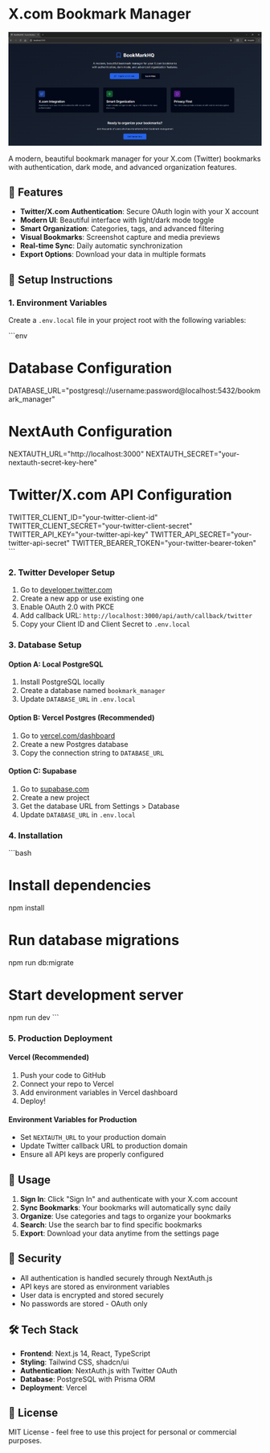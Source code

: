 # X.com Bookmark Manager

![X.com Bookmark Manager](./public/BookmarkHQ.png)

A modern, beautiful bookmark manager for your X.com (Twitter) bookmarks with authentication, dark mode, and advanced organization features.

## 🚀 Features

- **Twitter/X.com Authentication**: Secure OAuth login with your X account
- **Modern UI**: Beautiful interface with light/dark mode toggle
- **Smart Organization**: Categories, tags, and advanced filtering
- **Visual Bookmarks**: Screenshot capture and media previews
- **Real-time Sync**: Daily automatic synchronization
- **Export Options**: Download your data in multiple formats

## 🔧 Setup Instructions

### 1. Environment Variables

Create a `.env.local` file in your project root with the following variables:

\`\`\`env
# Database Configuration
DATABASE_URL="postgresql://username:password@localhost:5432/bookmark_manager"

# NextAuth Configuration
NEXTAUTH_URL="http://localhost:3000"
NEXTAUTH_SECRET="your-nextauth-secret-key-here"

# Twitter/X.com API Configuration
TWITTER_CLIENT_ID="your-twitter-client-id"
TWITTER_CLIENT_SECRET="your-twitter-client-secret"
TWITTER_API_KEY="your-twitter-api-key"
TWITTER_API_SECRET="your-twitter-api-secret"
TWITTER_BEARER_TOKEN="your-twitter-bearer-token"
\`\`\`

### 2. Twitter Developer Setup

1. Go to [developer.twitter.com](https://developer.twitter.com)
2. Create a new app or use existing one
3. Enable OAuth 2.0 with PKCE
4. Add callback URL: `http://localhost:3000/api/auth/callback/twitter`
5. Copy your Client ID and Client Secret to `.env.local`

### 3. Database Setup

#### Option A: Local PostgreSQL
1. Install PostgreSQL locally
2. Create a database named `bookmark_manager`
3. Update `DATABASE_URL` in `.env.local`

#### Option B: Vercel Postgres (Recommended)
1. Go to [vercel.com/dashboard](https://vercel.com/dashboard)
2. Create a new Postgres database
3. Copy the connection string to `DATABASE_URL`

#### Option C: Supabase
1. Go to [supabase.com](https://supabase.com)
2. Create a new project
3. Get the database URL from Settings > Database
4. Update `DATABASE_URL` in `.env.local`

### 4. Installation

\`\`\`bash
# Install dependencies
npm install

# Run database migrations
npm run db:migrate

# Start development server
npm run dev
\`\`\`

### 5. Production Deployment

#### Vercel (Recommended)
1. Push your code to GitHub
2. Connect your repo to Vercel
3. Add environment variables in Vercel dashboard
4. Deploy!

#### Environment Variables for Production
- Set `NEXTAUTH_URL` to your production domain
- Update Twitter callback URL to production domain
- Ensure all API keys are properly configured

## 📱 Usage

1. **Sign In**: Click "Sign In" and authenticate with your X.com account
2. **Sync Bookmarks**: Your bookmarks will automatically sync daily
3. **Organize**: Use categories and tags to organize your bookmarks
4. **Search**: Use the search bar to find specific bookmarks
5. **Export**: Download your data anytime from the settings page

## 🔐 Security

- All authentication is handled securely through NextAuth.js
- API keys are stored as environment variables
- User data is encrypted and stored securely
- No passwords are stored - OAuth only

## 🛠️ Tech Stack

- **Frontend**: Next.js 14, React, TypeScript
- **Styling**: Tailwind CSS, shadcn/ui
- **Authentication**: NextAuth.js with Twitter OAuth
- **Database**: PostgreSQL with Prisma ORM
- **Deployment**: Vercel

## 📄 License

MIT License - feel free to use this project for personal or commercial purposes.
